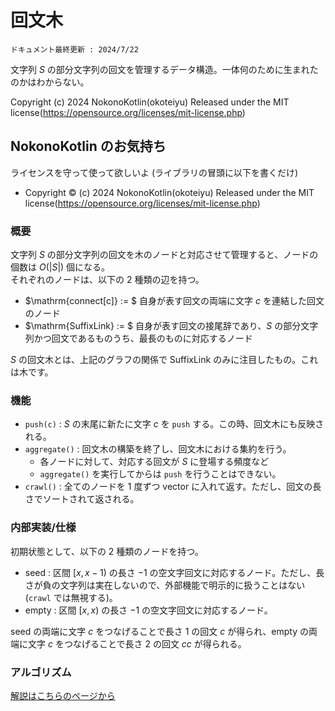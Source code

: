 # 回文木
`ドキュメント最終更新 : 2024/7/22`

文字列 $S$ の部分文字列の回文を管理するデータ構造。一体何のために生まれたのかはわからない。  

Copyright (c) 2024 NokonoKotlin(okoteiyu) Released under the MIT license(https://opensource.org/licenses/mit-license.php)


## NokonoKotlin のお気持ち
ライセンスを守って使って欲しいよ (ライブラリの冒頭に以下を書くだけ)
- Copyright ©️ (c) 2024 NokonoKotlin(okoteiyu) Released under the MIT license(https://opensource.org/licenses/mit-license.php)


### 概要
文字列 $S$ の部分文字列の回文を木のノードと対応させて管理すると、ノードの個数は $O(|S|)$ 個になる。  
それぞれのノードは、以下の $2$ 種類の辺を持つ。
- $\mathrm{connect[c]} := $ 自身が表す回文の両端に文字 $c$ を連結した回文のノード
- $\mathrm{SuffixLink} := $ 自身が表す回文の接尾辞であり、$S$ の部分文字列かつ回文であるものうち、最長のものに対応するノード

$S$ の回文木とは、上記のグラフの関係で $\mathrm{SuffixLink}$ のみに注目したもの。これは木です。

### 機能
- `push(c)` : $S$ の末尾に新たに文字 $c$ を `push` する。この時、回文木にも反映される。
- `aggregate()` : 回文木の構築を終了し、回文木における集約を行う。
    - 各ノードに対して、対応する回文が $S$ に登場する頻度など
    - `aggregate()` を実行してからは `push` を行うことはできない。
- `crawl()` : 全てのノードを $1$ 度ずつ vector に入れて返す。ただし、回文の長さでソートされて返される。


### 内部実装/仕様
初期状態として、以下の $2$ 種類のノードを持つ。
- $\mathrm{seed}$ : 区間 $[x,x-1)$ の長さ $-1$ の空文字回文に対応するノード。ただし、長さが負の文字列は実在しないので、外部機能で明示的に扱うことはない (`crawl` では無視する)。
- $\mathrm{empty}$ : 区間 $[x,x)$ の長さ $-1$ の空文字回文に対応するノード。

$\mathrm{seed}$ の両端に文字 $c$ をつなげることで長さ $1$ の回文 $c$ が得られ、$\mathrm{empty}$ の両端に文字 $c$ をつなげることで長さ $2$ の回文 $cc$ が得られる。


### アルゴリズム
<a href = "https://nokonokotlin.github.io/Home/Contents/algorithm/Articles/string/PalindromicTree.html" target = "_blank_">解説はこちらのページから</a>

